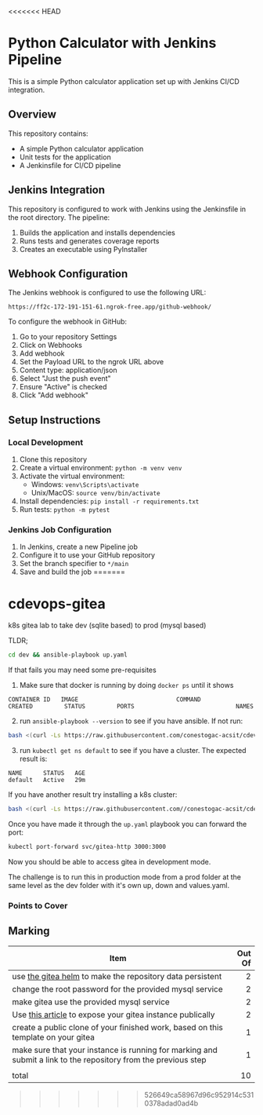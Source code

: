<<<<<<< HEAD
# Python Calculator with Jenkins Pipeline

This is a simple Python calculator application set up with Jenkins CI/CD integration.

## Overview

This repository contains:
- A simple Python calculator application
- Unit tests for the application
- A Jenkinsfile for CI/CD pipeline

## Jenkins Integration

This repository is configured to work with Jenkins using the Jenkinsfile in the root directory. The pipeline:

1. Builds the application and installs dependencies
2. Runs tests and generates coverage reports
3. Creates an executable using PyInstaller

## Webhook Configuration

The Jenkins webhook is configured to use the following URL:
```
https://ff2c-172-191-151-61.ngrok-free.app/github-webhook/
```

To configure the webhook in GitHub:
1. Go to your repository Settings
2. Click on Webhooks
3. Add webhook
4. Set the Payload URL to the ngrok URL above
5. Content type: application/json
6. Select "Just the push event"
7. Ensure "Active" is checked
8. Click "Add webhook"

## Setup Instructions

### Local Development

1. Clone this repository
2. Create a virtual environment: `python -m venv venv`
3. Activate the virtual environment:
   - Windows: `venv\Scripts\activate`
   - Unix/MacOS: `source venv/bin/activate`
4. Install dependencies: `pip install -r requirements.txt`
5. Run tests: `python -m pytest`

### Jenkins Job Configuration

1. In Jenkins, create a new Pipeline job
2. Configure it to use your GitHub repository
3. Set the branch specifier to `*/main`
4. Save and build the job 
=======
# cdevops-gitea
k8s gitea lab to take dev (sqlite based) to prod (mysql based)

TLDR;

```bash
cd dev && ansible-playbook up.yaml
```

If that fails you may need some pre-requisites

1. Make sure that docker is running by doing `docker ps` until it shows 

```
CONTAINER ID   IMAGE                            COMMAND                  CREATED         STATUS         PORTS                             NAMES

```

2. run `ansible-playbook --version` to see if you have ansible. If not run:

```bash
bash <(curl -Ls https://raw.githubusercontent.com/conestogac-acsit/cdevops-bootstrap/refs/heads/main/bootstrap.sh)
```

3. run `kubectl get ns default` to see if you have a cluster. The expected result is:

```
NAME      STATUS   AGE
default   Active   29m
```

If you have another result try installing a k8s cluster:

```bash
bash <(curl -Ls https://raw.githubusercontent.com//conestogac-acsit/cdevops-bootstrap/refs/heads/main/k8s.sh)
```

Once you have made it through the `up.yaml` playbook you can forward the port:

```bash
kubectl port-forward svc/gitea-http 3000:3000
```

Now you should be able to access gitea in development mode.

The challenge is to run this in production mode from a prod folder at the same level as the dev folder with it's own up, down and values.yaml.

### Points to Cover

## Marking

|Item|Out Of|
|--|--:|
|use [the gitea helm](https://gitea.com/gitea/helm-gitea) to make the repository data persistent|2|
|change the root password for the provided mysql service|2|
|make gitea use the provided mysql service|2|
|Use [this article](https://blog.techiescamp.com/using-ngrok-with-kubernetes/) to expose your gitea instance publically|2|
|create a public clone of your finished work, based on this template on your gitea|1|
|make sure that your instance is running for marking and submit a link to the repository from the previous step|1|
|||
|total|10|
>>>>>>> 526649ca58967d96c952914c5310378adad0ad4b
